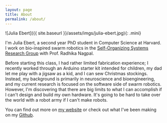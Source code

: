 ```yaml
---
layout: page
title: About
permalink: /about/
---
```


![Julia Ebert]({{ site.baseurl }}/assets/imgs/julia-ebert.jpg){: .mini}

I'm Julia Ebert, a second year PhD student in Computer Science at Harvard. I work on bio-inspired swarm robotics in the [Self-Organizing Systems Research Group](https://ssr.seas.harvard.edu/) with Prof. Radhika Nagpal.

Before starting this class, I had rather limited fabrication experience; I recently worked through an Arduino starter kit intended for children, my dad let me play with a jigsaw as a kid, and I can sew Christmas stockings. Instead, my background is primarily in neuroscience and bioengineering, and my current research is focused on the software side of swarm robotics. However, I'm discovering that there are big limits to what I can accomplish if I can't design and build my own hardware. It's going to be hard to take over the world with a robot army if I can't make robots.

You can find out more on [my website](http://juliaebert.com) or check out what I've been making on my [Github](https://github.com/jtebert).
